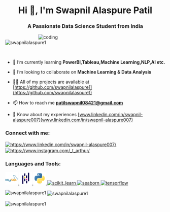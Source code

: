 <h1 align="center">Hi 👋, I'm Swapnil Alaspure Patil</h1>
<h3 align="center">A Passionate Data Science Student from India</h3>

<img align="right" alt= "coding" width="400" src="https://cdn.dribbble.com/users/2010843/screenshots/4451185/twitter_analysis.gif">

<p align="left"> <img src="https://komarev.com/ghpvc/?username=swapnilalaspure1&label=Profile%20views&color=0e75b6&style=flat" alt="swapnilalaspure1" /> </p>

<p align="left"> <a href="https://twitter.com/" target="blank"><img src="https://img.shields.io/twitter/follow/?logo=twitter&style=for-the-badge" alt="" /></a> </p>

- 🌱 I’m currently learning **PowerBI,Tableau,Machine Learning,NLP,AI etc.**

- 👯 I’m looking to collaborate on **Machine Learning & Data Analysis**

- 👨‍💻 All of my projects are available at [https://github.com/swapnilalaspure1](https://github.com/swapnilalaspure1)

- 📫 How to reach me **patilswapnil08421@gmail.com**

- 📄 Know about my experiences [www.linkedin.com/in/swapnil-alaspure007](www.linkedin.com/in/swapnil-alaspure007)

<h3 align="left">Connect with me:</h3>
<p align="left">
<a href="https://linkedin.com/in/https://www.linkedin.com/in/swapnil-alaspure007/" target="blank"><img align="center" src="https://raw.githubusercontent.com/rahuldkjain/github-profile-readme-generator/master/src/images/icons/Social/linked-in-alt.svg" alt="https://www.linkedin.com/in/swapnil-alaspure007/" height="30" width="40" /></a>
<a href="https://instagram.com/https://www.instagram.com/_t_arthur/" target="blank"><img align="center" src="https://raw.githubusercontent.com/rahuldkjain/github-profile-readme-generator/master/src/images/icons/Social/instagram.svg" alt="https://www.instagram.com/_t_arthur/" height="30" width="40" /></a>
</p>

<h3 align="left">Languages and Tools:</h3>
<p align="left"> <a href="https://www.mysql.com/" target="_blank" rel="noreferrer"> <img src="https://raw.githubusercontent.com/devicons/devicon/master/icons/mysql/mysql-original-wordmark.svg" alt="mysql" width="40" height="40"/> </a> <a href="https://pandas.pydata.org/" target="_blank" rel="noreferrer"> <img src="https://raw.githubusercontent.com/devicons/devicon/2ae2a900d2f041da66e950e4d48052658d850630/icons/pandas/pandas-original.svg" alt="pandas" width="40" height="40"/> </a> <a href="https://www.python.org" target="_blank" rel="noreferrer"> <img src="https://raw.githubusercontent.com/devicons/devicon/master/icons/python/python-original.svg" alt="python" width="40" height="40"/> </a> <a href="https://scikit-learn.org/" target="_blank" rel="noreferrer"> <img src="https://upload.wikimedia.org/wikipedia/commons/0/05/Scikit_learn_logo_small.svg" alt="scikit_learn" width="40" height="40"/> </a> <a href="https://seaborn.pydata.org/" target="_blank" rel="noreferrer"> <img src="https://seaborn.pydata.org/_images/logo-mark-lightbg.svg" alt="seaborn" width="40" height="40"/> </a> <a href="https://www.tensorflow.org" target="_blank" rel="noreferrer"> <img src="https://www.vectorlogo.zone/logos/tensorflow/tensorflow-icon.svg" alt="tensorflow" width="40" height="40"/> </a> </p>

<p><img align="left" src="https://github-readme-stats.vercel.app/api/top-langs?username=swapnilalaspure1&show_icons=true&locale=en&layout=compact" alt="swapnilalaspure1" /></p>

<p>&nbsp;<img align="center" src="https://github-readme-stats.vercel.app/api?username=swapnilalaspure1&show_icons=true&locale=en" alt="swapnilalaspure1" /></p>

<p><img align="center" src="https://github-readme-streak-stats.herokuapp.com/?user=swapnilalaspure1&" alt="swapnilalaspure1" /></p>
